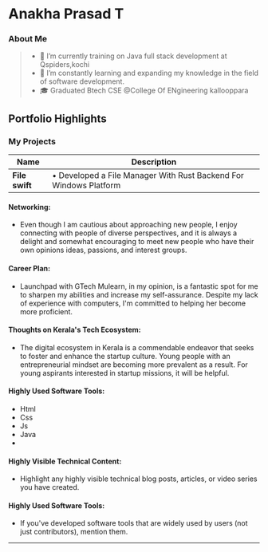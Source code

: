 # Anakha Prasad T

### About Me

> - 🔭 I’m currently training on Java full stack development at Qspiders,kochi
> - 🌱 I’m constantly learning and expanding my knowledge in the field of software development.
> - 🎓 Graduated Btech CSE @College Of ENgineering kallooppara




## Portfolio Highlights

### My Projects

| Name                | Description                                                                                                                                          |
|---------------------|---------------------------------------------------------------------------|
| **File swift**  | • Developed a File Manager With Rust Backend For Windows Platform                                     

#### Networking:

- Even though I am cautious about approaching new people, I enjoy connecting with people of diverse perspectives, and it is always a delight and somewhat encouraging to meet new people who have their own opinions ideas, passions, and interest groups.

#### Career Plan:

- Launchpad with GTech Mulearn, in my opinion, is a fantastic spot for me to sharpen my abilities and increase my self-assurance. Despite my lack of experience with computers, I'm committed to helping her become more proficient.

#### Thoughts on Kerala's Tech Ecosystem:

- The digital ecosystem in Kerala is a commendable endeavor that seeks to foster and enhance the startup culture. Young people with an entrepreneurial mindset are becoming more prevalent as a result. For young aspirants interested in startup missions, it will be helpful.


#### Highly Used Software Tools:

- Html
- Css
- Js
- Java
- 
#### Highly Visible Technical Content:

- Highlight any highly visible technical blog posts, articles, or video series you have created.

#### Highly Used Software Tools:

- If you've developed software tools that are widely used by users (not just contributors), mention them.






---
